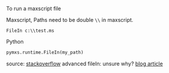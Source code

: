 To run a maxscript file

Maxscript, Paths need to be double `\\` in maxscript.
```
FileIn c:\\test.ms
```

Python
```python
pymxs.runtime.FileIn(my_path)
```

source: [stackoverflow](https://stackoverflow.com/questions/12899966/call-maxscript-from-another-maxscript)
advanced fileIn: unsure why? [blog article](https://cgreminders.tumblr.com/post/111444469810/3dsmax-executing-maxscript-file-from-python)